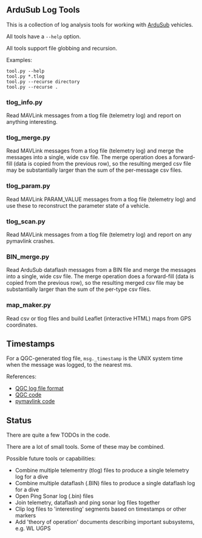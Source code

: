 ## ArduSub Log Tools

This is a collection of log analysis tools for working with [ArduSub](https://www.ardusub.com/) vehicles.

All tools have a `--help` option.

All tools support file globbing and recursion.

Examples:
~~~
tool.py --help
tool.py *.tlog
tool.py --recurse directory
tool.py --recurse .
~~~

### tlog_info.py

Read MAVLink messages from a tlog file (telemetry log) and report on anything interesting.

### tlog_merge.py

Read MAVLink messages from a tlog file (telemetry log) and merge the messages into a single, wide csv file. The merge
operation does a forward-fill (data is copied from the previous row), so the resulting merged csv file may be
substantially larger than the sum of the per-message csv files.

### tlog_param.py

Read MAVLink PARAM_VALUE messages from a tlog file (telemetry log) and use these to reconstruct the parameter state of a vehicle.

### tlog_scan.py

Read MAVLink messages from a tlog file (telemetry log) and report on any pymavlink crashes.

### BIN_merge.py

Read ArduSub dataflash messages from a BIN file and merge the messages into a single, wide csv file. The merge
operation does a forward-fill (data is copied from the previous row), so the resulting merged csv file may be
substantially larger than the sum of the per-type csv files.

### map_maker.py

Read csv or tlog files and build Leaflet (interactive HTML) maps from GPS coordinates.

## Timestamps

For a QGC-generated tlog file, `msg._timestamp` is the UNIX system time when the message was logged, to the nearest ms.

References:
* [QGC log file format](https://dev.qgroundcontrol.com/master/en/file_formats/mavlink.html)
* [QGC code](https://github.com/mavlink/qgroundcontrol/blob/245f9f1f9c475a24b02271e0b1a7a150f601f80d/src/comm/MAVLinkProtocol.cc#L280)
* [pymavlink code](https://github.com/ArduPilot/pymavlink/blob/d63c5ba4e9e20c702b0b7e31ab6bd71b80f161a5/mavutil.py#L1443)

## Status

There are quite a few TODOs in the code.

There are a lot of small tools. Some of these may be combined.

Possible future tools or capabilities:
* Combine multiple telementry (tlog) files to produce a single telemetry log for a dive
* Combine multiple dataflash (.BIN) files to produce a single dataflash log for a dive
* Open Ping Sonar log (.bin) files
* Join telemetry, dataflash and ping sonar log files together
* Clip log files to 'interesting' segments based on timestamps or other markers
* Add 'theory of operation' documents describing important subsystems, e.g. WL UGPS
